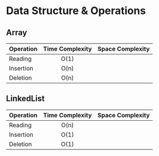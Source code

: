 
# Data Structure & Operations

## Array

| Operation   | Time Complexity | Space Complexity |
|:------------|:--------------:|-------------:|
| Reading     | O(1)           |        |
| Insertion    | O(n)          |        |
| Deletion    | O(n)          |        |


## LinkedList

| Operation   | Time Complexity | Space Complexity |
|:------------|:--------------:|-------------:|
| Reading        | O(n)         |        |
| Insertion        | O(1)         |        |
| Deletion        | O(1)         |        |

